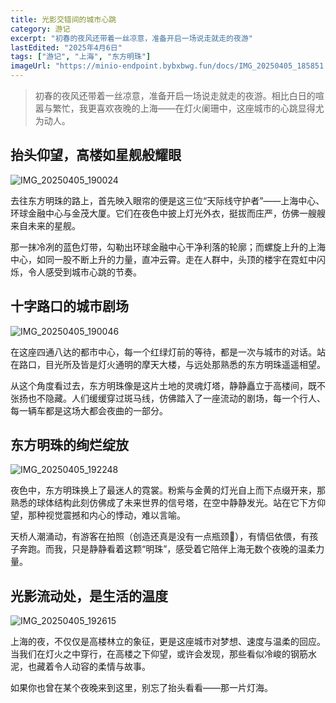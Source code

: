 ```yaml
---
title: 光影交错间的城市心跳
category: 游记
excerpt: "初春的夜风还带着一丝凉意，准备开启一场说走就走的夜游"
lastEdited: "2025年4月6日"
tags: ["游记", "上海", "东方明珠"]
imageUrl: "https://minio-endpoint.bybxbwg.fun/docs/IMG_20250405_185851.jpg"
---
```


> 初春的夜风还带着一丝凉意，准备开启一场说走就走的夜游。相比白日的喧嚣与繁忙，我更喜欢夜晚的上海——在灯火阑珊中，这座城市的心跳显得尤为动人。

## 抬头仰望，高楼如星舰般耀眼

![IMG_20250405_190024](https://minio-endpoint.bybxbwg.fun/docs/IMG_20250405_190024.jpg)

去往东方明珠的路上，首先映入眼帘的便是这三位“天际线守护者”——上海中心、环球金融中心与金茂大厦。它们在夜色中披上灯光外衣，挺拔而庄严，仿佛一艘艘来自未来的星舰。

那一抹冷冽的蓝色灯带，勾勒出环球金融中心干净利落的轮廓；而螺旋上升的上海中心，如同一股不断上升的力量，直冲云霄。走在人群中，头顶的楼宇在霓虹中闪烁，令人感受到城市心跳的节奏。

## 十字路口的城市剧场

![IMG_20250405_190046](https://minio-endpoint.bybxbwg.fun/docs/IMG_20250405_190046.jpg)

在这座四通八达的都市中心，每一个红绿灯前的等待，都是一次与城市的对话。站在路口，目光所及皆是灯火通明的摩天大楼，与远处那熟悉的东方明珠遥遥相望。

从这个角度看过去，东方明珠像是这片土地的灵魂灯塔，静静矗立于高楼间，既不张扬也不隐藏。人们缓缓穿过斑马线，仿佛踏入了一座流动的剧场，每一个行人、每一辆车都是这场大都会夜曲的一部分。

## 东方明珠的绚烂绽放

![IMG_20250405_192248](https://minio-endpoint.bybxbwg.fun/docs/IMG_20250405_192248.jpg)

夜色中，东方明珠换上了最迷人的霓裳。粉紫与金黄的灯光自上而下点缀开来，那熟悉的球体结构此刻仿佛成了未来世界的信号塔，在空中静静发光。站在它下方仰望，那种视觉震撼和内心的悸动，难以言喻。

天桥人潮涌动，有游客在拍照（创造还真是没有一点瓶颈🤣），有情侣依偎，有孩子奔跑。而我，只是静静看着这颗“明珠”，感受着它陪伴上海无数个夜晚的温柔力量。

## 光影流动处，是生活的温度

![IMG_20250405_192615](https://minio-endpoint.bybxbwg.fun/docs/IMG_20250405_192615.jpg)

上海的夜，不仅仅是高楼林立的象征，更是这座城市对梦想、速度与温柔的回应。当我们在灯火之中穿行，在高楼之下仰望，或许会发现，那些看似冷峻的钢筋水泥，也藏着令人动容的柔情与故事。

如果你也曾在某个夜晚来到这里，别忘了抬头看看——那一片灯海。

